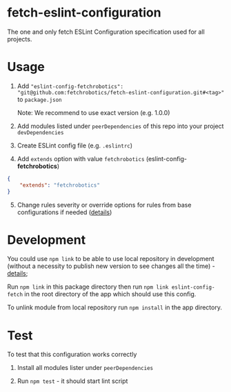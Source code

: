 # fetch-eslint-configuration
The one and only fetch ESLint Configuration specification used for all projects.

# Usage

1. Add `"eslint-config-fetchrobotics": "git@github.com:fetchrobotics/fetch-eslint-configuration.git#<tag>"` to `package.json`

   Note: We recommend to use exact version (e.g. 1.0.0)

2. Add modules listed under `peerDependencies` of this repo into your project `devDependencies`

3. Create ESLint config file (e.g. `.eslintrc`)

4. Add `extends` option with value `fetchrobotics` (eslint-config-**fetchrobotics**)

```json
{
    "extends": "fetchrobotics"
}
```

5. Change rules severity or override options for rules from base configurations if needed ([details](https://eslint.org/docs/user-guide/configuring#extending-configuration-files))

# Development
You could use `npm link` to be able to use local repository in development (without a necessity to publish new version to see changes all the time) - [details](https://docs.npmjs.com/cli/link);

Run `npm link` in this package directory then run `npm link eslint-config-fetch` in the root directory of the app which should use this config.

To unlink module from local repository run `npm install` in the app directory.

# Test
To test that this configuration works correctly

1. Install all modules lister under `peerDependencies`

2. Run `npm test` - it should start lint script
